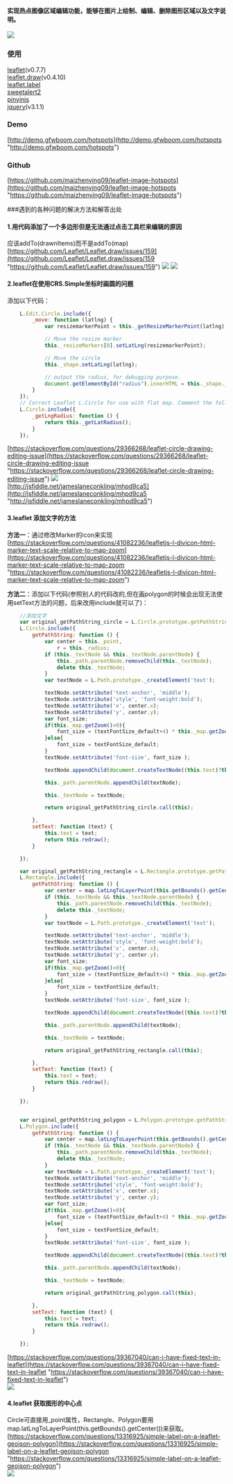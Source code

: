 #### 实现热点图像区域编辑功能，能够在图片上绘制、编辑、删除图形区域以及文字说明。
![](https://o7y8mvdbc.qnssl.com/tc/uploads/1708/111107364455.png)

### 使用
[leaflet](https://github.com/Leaflet/Leaflet "leaflet")(v0.7.7) <br/>
[leaflet.draw](https://github.com/Leaflet/Leaflet.draw "leaflet.draw")(v0.4.10) <br/>
[leaflet.label](https://github.com/Leaflet/Leaflet.label "leaflet.label") <br/>
[sweetalert2](https://github.com/limonte/sweetalert2 "sweetalert2") <br/>
[pinyinjs](https://github.com/sxei/pinyinjs "pinyinjs") <br/>
[jquery](https://github.com/jquery/jquery "jquery")(v3.1.1)
### Demo
[http://demo.gfwboom.com/hotspots](http://demo.gfwboom.com/hotspots "http://demo.gfwboom.com/hotspots")
### Github
[https://github.com/maizhenying09/leaflet-image-hotspots](https://github.com/maizhenying09/leaflet-image-hotspots "https://github.com/maizhenying09/leaflet-image-hotspots")

###遇到的各种问题的解决方法和解答出处 <br/>
#### 1.用代码添加了一个多边形但是无法通过点击工具栏来编辑的原因 <br/>
应该addTo(drawnItems)而不是addTo(map) <br/>
[https://github.com/Leaflet/Leaflet.draw/issues/159](https://github.com/Leaflet/Leaflet.draw/issues/159 "https://github.com/Leaflet/Leaflet.draw/issues/159")
![](https://o7y8mvdbc.qnssl.com/tc/uploads/1708/111053399162.png)
![](https://o7y8mvdbc.qnssl.com/tc/uploads/1708/111054029615.png)
#### 2.leaflet在使用CRS.Simple坐标时画圆的问题
添加以下代码：
```javascript
    L.Edit.Circle.include({
        _move: function (latlng) {
            var resizemarkerPoint = this._getResizeMarkerPoint(latlng);

            // Move the resize marker
            this._resizeMarkers[0].setLatLng(resizemarkerPoint);

            // Move the circle
            this._shape.setLatLng(latlng);

            // output the radius, for debugging purpose.
            document.getElementById("radius").innerHTML = this._shape._radius;
        }
    });
    // Correct Leaflet L.Circle for use with flat map. Comment the following function to see the original impact on radius when the circle is dragged along the vertical axis.
    L.Circle.include({
        _getLngRadius: function () {
            return this._getLatRadius();
        }
    });
```
[https://stackoverflow.com/questions/29366268/leaflet-circle-drawing-editing-issue](https://stackoverflow.com/questions/29366268/leaflet-circle-drawing-editing-issue "https://stackoverflow.com/questions/29366268/leaflet-circle-drawing-editing-issue")
![](https://o7y8mvdbc.qnssl.com/tc/uploads/1708/111056432901.png) <br/>
[http://jsfiddle.net/jameslaneconkling/mhpd9ca5](http://jsfiddle.net/jameslaneconkling/mhpd9ca5 "http://jsfiddle.net/jameslaneconkling/mhpd9ca5")
#### 3.leaflet 添加文字的方法
**方法一**：通过修改Marker的icon来实现 <br/>
[https://stackoverflow.com/questions/41082236/leafletjs-l-divicon-html-marker-text-scale-relative-to-map-zoom](https://stackoverflow.com/questions/41082236/leafletjs-l-divicon-html-marker-text-scale-relative-to-map-zoom "https://stackoverflow.com/questions/41082236/leafletjs-l-divicon-html-marker-text-scale-relative-to-map-zoom")

**方法二**：添加以下代码(参照别人的代码改的,但在画polygon的时候会出现无法使用setText方法的问题，后来改用include就可以了)：
```javascript
    //添加文字
    var original_getPathString_circle = L.Circle.prototype.getPathString;
    L.Circle.include({
        getPathString: function () {
            var center = this._point,
                r = this._radius;
            if (this._textNode && this._textNode.parentNode) {
                this._path.parentNode.removeChild(this._textNode);
                delete this._textNode;
            }
            var textNode = L.Path.prototype._createElement('text');

            textNode.setAttribute('text-anchor', 'middle');
            textNode.setAttribute('style', 'font-weight:bold');
            textNode.setAttribute('x', center.x);
            textNode.setAttribute('y', center.y);
            var font_size;
            if(this._map.getZoom()>0){
                font_size = (textFontSize_default+4) * this._map.getZoom()*2;
            }else{
                font_size = textFontSize_default;
            }
            textNode.setAttribute('font-size', font_size );

            textNode.appendChild(document.createTextNode((this.text)?this.text:''));

            this._path.parentNode.appendChild(textNode);

            this._textNode = textNode;

            return original_getPathString_circle.call(this);

        },
        setText: function (text) {
            this.text = text;
            return this.redraw();
        }

    });

    var original_getPathString_rectangle = L.Rectangle.prototype.getPathString;
    L.Rectangle.include({
        getPathString: function () {
            var center = map.latLngToLayerPoint(this.getBounds().getCenter());
            if (this._textNode && this._textNode.parentNode) {
                this._path.parentNode.removeChild(this._textNode);
                delete this._textNode;
            }
            var textNode = L.Path.prototype._createElement('text');

            textNode.setAttribute('text-anchor', 'middle');
            textNode.setAttribute('style', 'font-weight:bold');
            textNode.setAttribute('x', center.x);
            textNode.setAttribute('y', center.y);
            var font_size;
            if(this._map.getZoom()>0){
                font_size = (textFontSize_default+4) * this._map.getZoom()*2;
            }else{
                font_size = textFontSize_default;
            }
            textNode.setAttribute('font-size', font_size );

            textNode.appendChild(document.createTextNode((this.text)?this.text:''));

            this._path.parentNode.appendChild(textNode);

            this._textNode = textNode;

            return original_getPathString_rectangle.call(this);

        },
        setText: function (text) {
            this.text = text;
            return this.redraw();
        }

    });


    var original_getPathString_polygon = L.Polygon.prototype.getPathString;
    L.Polygon.include({
        getPathString: function () {
            var center = map.latLngToLayerPoint(this.getBounds().getCenter());
            if (this._textNode && this._textNode.parentNode) {
                this._path.parentNode.removeChild(this._textNode);
                delete this._textNode;
            }
            var textNode = L.Path.prototype._createElement('text');
            textNode.setAttribute('text-anchor', 'middle');
            textNode.setAttribute('style', 'font-weight:bold');
            textNode.setAttribute('x', center.x);
            textNode.setAttribute('y', center.y);
            var font_size;
            if(this._map.getZoom()>0){
                font_size = (textFontSize_default+4) * this._map.getZoom()*2;
            }else{
                font_size = textFontSize_default;
            }
            textNode.setAttribute('font-size', font_size );

            textNode.appendChild(document.createTextNode((this.text)?this.text:''));

            this._path.parentNode.appendChild(textNode);

            this._textNode = textNode;

            return original_getPathString_polygon.call(this);

        },
        setText: function (text) {
            this.text = text;
            return this.redraw();
        }

    });
```
[https://stackoverflow.com/questions/39367040/can-i-have-fixed-text-in-leaflet](https://stackoverflow.com/questions/39367040/can-i-have-fixed-text-in-leaflet "https://stackoverflow.com/questions/39367040/can-i-have-fixed-text-in-leaflet") <br/>
![](https://o7y8mvdbc.qnssl.com/tc/uploads/1708/111050102672.png)
#### 4.leaflet 获取图形的中心点
Circle可直接用_point属性，Rectangle、Polygon要用map.latLngToLayerPoint(this.getBounds().getCenter())来获取。 <br/>
[https://stackoverflow.com/questions/13316925/simple-label-on-a-leaflet-geojson-polygon](https://stackoverflow.com/questions/13316925/simple-label-on-a-leaflet-geojson-polygon "https://stackoverflow.com/questions/13316925/simple-label-on-a-leaflet-geojson-polygon") <br/>
![](https://o7y8mvdbc.qnssl.com/tc/uploads/1708/111104051809.png)

